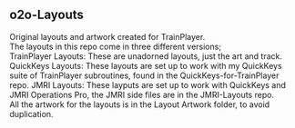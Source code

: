 ## o2o-Layouts
Original layouts and artwork created for TrainPlayer.  
The layouts in this repo come in three different versions;  
TrainPlayer Layouts: These are unadorned layouts, just the art and track.  
QuickKeys Layouts: These layouts are set up to work with my QuickKeys suite of TrainPlayer subroutines, found in the QuickKeys-for-TrainPlayer repo. 
JMRI Layouts: These layputs are set up to work with QuickKeys and JMRI Operations Pro, the JMRI side files are in the JMRI-Layouts repo.  
All the artwork for the layouts is in the Layout Artwork folder, to avoid duplication.  
